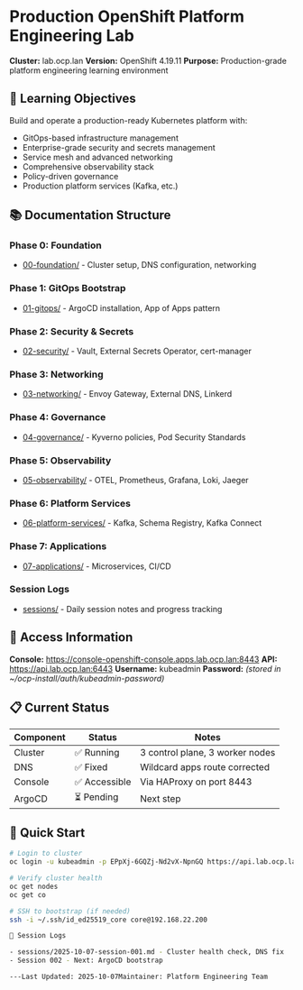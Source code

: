 # Production OpenShift Platform Engineering Lab

**Cluster:** lab.ocp.lan
**Version:** OpenShift 4.19.11
**Purpose:** Production-grade platform engineering learning environment

## 🎯 Learning Objectives

Build and operate a production-ready Kubernetes platform with:
- GitOps-based infrastructure management
- Enterprise-grade security and secrets management
- Service mesh and advanced networking
- Comprehensive observability stack
- Policy-driven governance
- Production platform services (Kafka, etc.)

## 📚 Documentation Structure

### Phase 0: Foundation
- [00-foundation/](00-foundation/) - Cluster setup, DNS configuration, networking

### Phase 1: GitOps Bootstrap
- [01-gitops/](01-gitops/) - ArgoCD installation, App of Apps pattern

### Phase 2: Security & Secrets
- [02-security/](02-security/) - Vault, External Secrets Operator, cert-manager

### Phase 3: Networking
- [03-networking/](03-networking/) - Envoy Gateway, External DNS, Linkerd

### Phase 4: Governance
- [04-governance/](04-governance/) - Kyverno policies, Pod Security Standards

### Phase 5: Observability
- [05-observability/](05-observability/) - OTEL, Prometheus, Grafana, Loki, Jaeger

### Phase 6: Platform Services
- [06-platform-services/](06-platform-services/) - Kafka, Schema Registry, Kafka Connect

### Phase 7: Applications
- [07-applications/](07-applications/) - Microservices, CI/CD

### Session Logs
- [sessions/](sessions/) - Daily session notes and progress tracking

## 🔐 Access Information

**Console:** https://console-openshift-console.apps.lab.ocp.lan:8443
**API:** https://api.lab.ocp.lan:6443
**Username:** kubeadmin
**Password:** *(stored in ~/ocp-install/auth/kubeadmin-password)*

## 📋 Current Status

| Component | Status | Notes |
|-----------|--------|-------|
| Cluster | ✅ Running | 3 control plane, 3 worker nodes |
| DNS | ✅ Fixed | Wildcard apps route corrected |
| Console | ✅ Accessible | Via HAProxy on port 8443 |
| ArgoCD | ⏳ Pending | Next step |

## 🚀 Quick Start

```bash
# Login to cluster
oc login -u kubeadmin -p EPpXj-6GQZj-Nd2vX-NpnGQ https://api.lab.ocp.lan:6443

# Verify cluster health
oc get nodes
oc get co

# SSH to bootstrap (if needed)
ssh -i ~/.ssh/id_ed25519_core core@192.168.22.200

📖 Session Logs

- sessions/2025-10-07-session-001.md - Cluster health check, DNS fix
- Session 002 - Next: ArgoCD bootstrap

---Last Updated: 2025-10-07Maintainer: Platform Engineering Team
